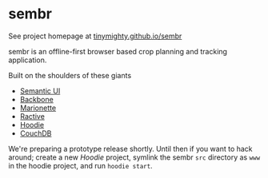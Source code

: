 sembr
=====

See project homepage at [tinymighty.github.io/sembr](http://tinymighty.github.io/sembr)

sembr is an offline-first browser based crop planning and tracking application.

Built on the shoulders of these giants

* [Semantic UI](http://semantic-ui.com)
* [Backbone](http://backbonejs.org)
* [Marionette](http://marionettejs.com)
* [Ractive](http://ractivejs.org)
* [Hoodie](http://hood.ie)
* [CouchDB](http://couchdb.org)


We're preparing a prototype release shortly.  Until then if you want to hack around; create a new _Hoodie_ project, symlink the sembr `src` directory as `www` in the hoodie project, and run `hoodie start`. 
